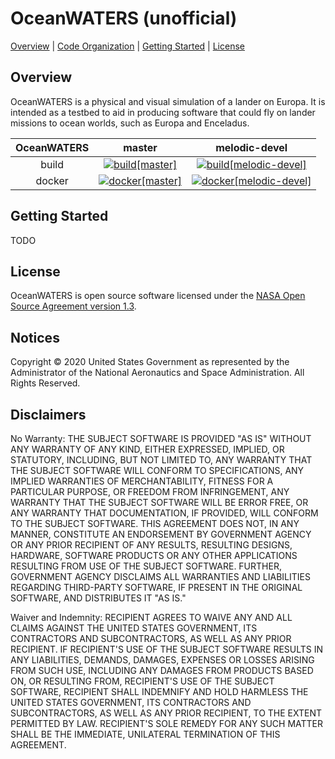 # OceanWATERS (unofficial) 
[Overview](#overview) |
[Code Organization](#code-Organization) |
[Getting Started](#getting-started) |
[License](#license)

## Overview
OceanWATERS is a physical and visual simulation of a lander on Europa. It is intended as a
testbed to aid in producing software that could fly on lander missions to ocean
worlds, such as Europa and Enceladus.

| OceanWATERS | master | melodic-devel |
|:-----------:|:------:|:-------------:|
| build       | [![build[master]](https://github.com/Samahu/OceanWATERS/workflows/OceanWATERS/badge.svg?branch=master)](https://github.com/Samahu/OceanWATERS/actions?query=workflow%3AOceanWATERS) | [![build[melodic-devel]](https://github.com/Samahu/OceanWATERS/workflows/OceanWATERS/badge.svg?branch=melodic-devel)](https://github.com/Samahu/OceanWATERS/actions?query=workflow%3AOceanWATERS) |
| docker      | [![docker[master]](https://github.com/Samahu/OceanWATERS/workflows/OceanWATERS-Docker/badge.svg?branch=master)]((https://hub.docker.com/repository/docker/oceanwaters/oceanwaters)) | [![docker[melodic-devel]](https://github.com/Samahu/OceanWATERS/workflows/OceanWATERS-Docker/badge.svg?branch=melodic-devel)](https://hub.docker.com/repository/docker/oceanwaters/oceanwaters) |

## Getting Started
TODO

## License
OceanWATERS is open source software licensed under the
[NASA Open Source Agreement version 1.3](LICENSE).

## Notices
Copyright © 2020 United States Government as represented by the Administrator of
the National Aeronautics and Space Administration.  All Rights Reserved.

## Disclaimers
No Warranty: THE SUBJECT SOFTWARE IS PROVIDED "AS IS" WITHOUT ANY WARRANTY OF
ANY KIND, EITHER EXPRESSED, IMPLIED, OR STATUTORY, INCLUDING, BUT NOT LIMITED
TO, ANY WARRANTY THAT THE SUBJECT SOFTWARE WILL CONFORM TO SPECIFICATIONS, ANY
IMPLIED WARRANTIES OF MERCHANTABILITY, FITNESS FOR A PARTICULAR PURPOSE, OR
FREEDOM FROM INFRINGEMENT, ANY WARRANTY THAT THE SUBJECT SOFTWARE WILL BE ERROR
FREE, OR ANY WARRANTY THAT DOCUMENTATION, IF PROVIDED, WILL CONFORM TO THE
SUBJECT SOFTWARE. THIS AGREEMENT DOES NOT, IN ANY MANNER, CONSTITUTE AN
ENDORSEMENT BY GOVERNMENT AGENCY OR ANY PRIOR RECIPIENT OF ANY RESULTS,
RESULTING DESIGNS, HARDWARE, SOFTWARE PRODUCTS OR ANY OTHER APPLICATIONS
RESULTING FROM USE OF THE SUBJECT SOFTWARE.  FURTHER, GOVERNMENT AGENCY
DISCLAIMS ALL WARRANTIES AND LIABILITIES REGARDING THIRD-PARTY SOFTWARE, IF
PRESENT IN THE ORIGINAL SOFTWARE, AND DISTRIBUTES IT "AS IS."

Waiver and Indemnity:  RECIPIENT AGREES TO WAIVE ANY AND ALL CLAIMS AGAINST THE
UNITED STATES GOVERNMENT, ITS CONTRACTORS AND SUBCONTRACTORS, AS WELL AS ANY
PRIOR RECIPIENT.  IF RECIPIENT'S USE OF THE SUBJECT SOFTWARE RESULTS IN ANY
LIABILITIES, DEMANDS, DAMAGES, EXPENSES OR LOSSES ARISING FROM SUCH USE,
INCLUDING ANY DAMAGES FROM PRODUCTS BASED ON, OR RESULTING FROM, RECIPIENT'S USE
OF THE SUBJECT SOFTWARE, RECIPIENT SHALL INDEMNIFY AND HOLD HARMLESS THE UNITED
STATES GOVERNMENT, ITS CONTRACTORS AND SUBCONTRACTORS, AS WELL AS ANY PRIOR
RECIPIENT, TO THE EXTENT PERMITTED BY LAW.  RECIPIENT'S SOLE REMEDY FOR ANY SUCH
MATTER SHALL BE THE IMMEDIATE, UNILATERAL TERMINATION OF THIS AGREEMENT.